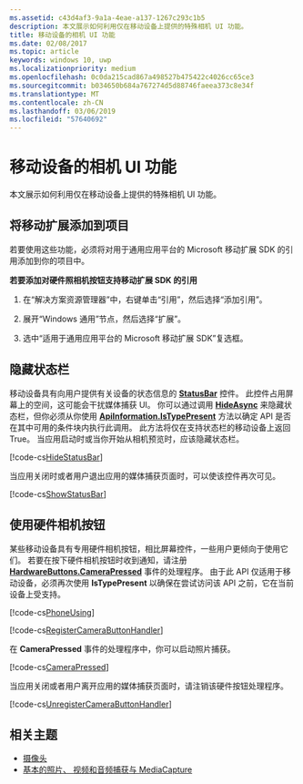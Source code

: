```yaml
---
ms.assetid: c43d4af3-9a1a-4eae-a137-1267c293c1b5
description: 本文展示如何利用仅在移动设备上提供的特殊相机 UI 功能。
title: 移动设备的相机 UI 功能
ms.date: 02/08/2017
ms.topic: article
keywords: windows 10, uwp
ms.localizationpriority: medium
ms.openlocfilehash: 0c0da215cad867a498527b475422c4026cc65ce3
ms.sourcegitcommit: b034650b684a767274d5d88746faeea373c8e34f
ms.translationtype: MT
ms.contentlocale: zh-CN
ms.lasthandoff: 03/06/2019
ms.locfileid: "57640692"
---
```

# <a name="camera-ui-features-for-mobile-devices"></a>移动设备的相机 UI 功能

本文展示如何利用仅在移动设备上提供的特殊相机 UI 功能。 

## <a name="add-the-mobile-extension-to-your-project"></a>将移动扩展添加到项目 

若要使用这些功能，必须将对用于通用应用平台的 Microsoft 移动扩展 SDK 的引用添加到你的项目中。

**若要添加对硬件照相机按钮支持移动扩展 SDK 的引用**

1.  在“解决方案资源管理器”中，右键单击“引用”，然后选择“添加引用”。

2.  展开“Windows 通用”节点，然后选择“扩展”。

3.  选中“适用于通用应用平台的 Microsoft 移动扩展 SDK”复选框。

## <a name="hide-the-status-bar"></a>隐藏状态栏

移动设备具有向用户提供有关设备的状态信息的 [**StatusBar**](https://msdn.microsoft.com/library/windows/apps/dn633864) 控件。 此控件占用屏幕上的空间，这可能会干扰媒体捕获 UI。 你可以通过调用 [**HideAsync**](https://msdn.microsoft.com/library/windows/apps/dn610339) 来隐藏状态栏，但你必须从你使用 [**ApiInformation.IsTypePresent**](https://msdn.microsoft.com/library/windows/apps/dn949016) 方法以确定 API 是否在其中可用的条件块内执行此调用。 此方法将仅在支持状态栏的移动设备上返回 True。 当应用启动时或当你开始从相机预览时，应该隐藏状态栏。

[!code-cs[HideStatusBar](./code/BasicMediaCaptureWin10/cs/MainPage.xaml.cs#SnippetHideStatusBar)]

当应用关闭时或者用户退出应用的媒体捕获页面时，可以使该控件再次可见。

[!code-cs[ShowStatusBar](./code/BasicMediaCaptureWin10/cs/MainPage.xaml.cs#SnippetShowStatusBar)]

## <a name="use-the-hardware-camera-button"></a>使用硬件相机按钮

某些移动设备具有专用硬件相机按钮，相比屏幕控件，一些用户更倾向于使用它们。 若要在按下硬件相机按钮时收到通知，请注册 [**HardwareButtons.CameraPressed**](https://msdn.microsoft.com/library/windows/apps/dn653805) 事件的处理程序。 由于此 API 仅适用于移动设备，必须再次使用 **IsTypePresent** 以确保在尝试访问该 API 之前，它在当前设备上受支持。

[!code-cs[PhoneUsing](./code/BasicMediaCaptureWin10/cs/MainPage.xaml.cs#SnippetPhoneUsing)]

[!code-cs[RegisterCameraButtonHandler](./code/BasicMediaCaptureWin10/cs/MainPage.xaml.cs#SnippetRegisterCameraButtonHandler)]

在 **CameraPressed** 事件的处理程序中，你可以启动照片捕获。

[!code-cs[CameraPressed](./code/BasicMediaCaptureWin10/cs/MainPage.xaml.cs#SnippetCameraPressed)]

当应用关闭或者用户离开应用的媒体捕获页面时，请注销该硬件按钮处理程序。

[!code-cs[UnregisterCameraButtonHandler](./code/BasicMediaCaptureWin10/cs/MainPage.xaml.cs#SnippetUnregisterCameraButtonHandler)]

## <a name="related-topics"></a>相关主题

* [摄像头](camera.md)
* [基本的照片、 视频和音频捕获与 MediaCapture](basic-photo-video-and-audio-capture-with-MediaCapture.md)





